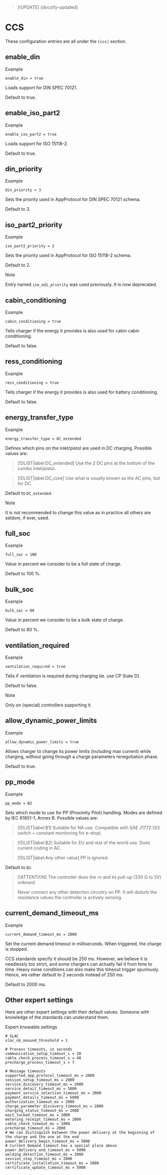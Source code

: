 > [!UPDATE] {docsify-updated}
# CCS

These configuration entries are all under the `[ccs]` section.

## enable_din

<figcaption>Example</figcaption>

    enable_din = true

Loads support for DIN SPEC 70121.

Default to true.

## enable_iso_part2

<figcaption>Example</figcaption>

    enable_iso_part2 = true

Loads support for ISO 15118-2.

Default to true.

## din_priority

<figcaption>Example</figcaption>

    din_priority = 3

Sets the priority used in AppProtocol for DIN SPEC 70121 schema.

Default to 3.

## iso_part2_priority

<figcaption>Example</figcaption>

    iso_part2_priority = 2

Sets the priority used in AppProtocol for ISO 15118-2 schema.

Default to 2.

> [!NOTE]
> Entry named `iso_ed1_priority` was used previously. It is now deprecated.

## cabin_conditioning

<figcaption>Example</figcaption>

    cabin_conditioning = true

Tells charger if the energy it provides is also used for cabin cabin conditioning.

Default to false.

## ress_conditioning

<figcaption>Example</figcaption>

    ress_conditioning = true

Tells charger if the energy it provides is also used for battery conditioning.

Default to false.

## energy_transfer_type

<figcaption>Example</figcaption>

    energy_transfer_type = DC_extended

Defines which pins on the inlet/pistol are used in DC charging. Possible values are:

> [!DLIST|label:DC_extended]
> Use the 2 DC pins at the bottom of the combo inlet/pistol.

> [!DLIST|label:DC_core]
> Use what is usually known as the AC pins, but for DC.

Default to `DC_extended`.

> [!NOTE]
> It is not recommended to change this value as in practice all others are seldom, if ever, used.

## full_soc

<figcaption>Example</figcaption>

    full_soc = 100

Value in percent we consider to be a full state of charge.

Default to 100 %.

## bulk_soc

<figcaption>Example</figcaption>

    bulk_soc = 80

Value in percent we consider to be a bulk state of charge.

Default to 80 %.

## ventilation_required

<figcaption>Example</figcaption>

    ventilation_required = true

Tells if ventilation is required during charging (ie. use CP State D).

Default to false.

> [!NOTE]
> Only on (special) controllers supporting it.

## allow_dynamic_power_limits

<figcaption>Example</figcaption>

    allow_dynamic_power_limits = true

Allows charger to change its power limits (including max current) while charging, without going
through a charge parameters renegotiation phase.

Default to true.

## pp_mode

<figcaption>Example</figcaption>

    pp_mode = B2

Sets which mode to use for PP (Proximity Pilot) handling. Modes are defined by IEC 61851-1, Annex B.
Possible values are:

> [!DLIST|label:B1]
> Suitable for NA use. Compatible with SAE J1772 (S3 switch + constant monitoring for e-stop).

> [!DLIST|label:B2]
> Suitable for EU and rest of the world use. Does current coding in AC.

> [!DLIST|label:Any other value]
> PP is ignored.

Default to `B2`.

> [!ATTENTION]
> The controller does the `+V` and `R4` pull-up (330 Ω to 5V) onboard.
>
> Never connect any other detection circuitry on PP. It will disturb the resistance values the
> controller is actively sensing.

## current_demand_timeout_ms

<figcaption>Example</figcaption>

    current_demand_timeout_ms = 2000

Set the current demand timeout in milliseconds. When triggered, the charge is stopped.

CCS standards specify it should be 250 ms. However, we believe it is needlessly too strict, and some
chargers can actually fail it from time to time. Heavy noise conditions can also make this timeout
trigger spuriously. Hence, we rather default to 2 seconds instead of 250 ms.

Default to 2000 ms.

## Other expert settings

Here are other expert settings with their default values. Someone with knowledge of the standards
can understand them.

<figcaption>Expert knowable settings</figcaption>

    # SLAC
    slac_nb_msound_threshold = 1

    # Process timeouts, in seconds
    communication_setup_timeout_s = 20
    cable_check_process_timeout_s = 40
    precharge_process_timeout_s = 7

    # Message timeouts
    supported_app_protocol_timeout_ms = 2000
    session_setup_timeout_ms = 2000
    service_discovery_timeout_ms = 2000
    service_detail_timeout_ms = 5000
    payment_service_selection_timeout_ms = 2000
    payment_details_timeout_ms = 5000
    authorization_timeout_ms = 2000
    charge_parameter_discovery_timeout_ms = 2000
    charging_status_timeout_ms = 2000
    wait_locked_timeout_ms = 2000
    metering_receipt_timeout_ms = 2000
    cable_check_timeout_ms = 2000
    precharge_timeout_ms = 2000
    # We can distinguish between the power delivery at the beginning of the charge and the one at the end
    power_delivery_begin_timeout_ms = 5000
    # Current Demand timeout has a special place above
    power_delivery_end_timeout_ms = 5000
    welding_detection_timeout_ms = 2000
    session_stop_timeout_ms = 2000
    certificate_installation_timeout_ms = 5000
    certificate_update_timeout_ms = 5000
